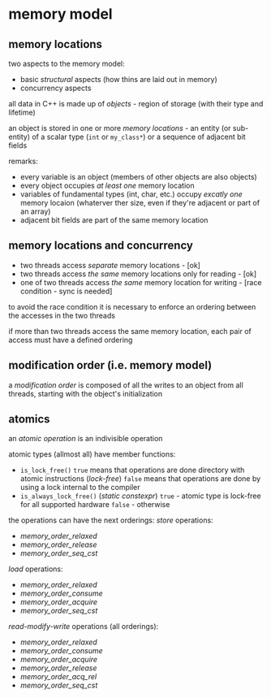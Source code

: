 # memory model

## memory locations
two aspects to the memory model:
- basic *structural* aspects
  (how thins are laid out in memory)
- concurrency aspects

all data in C++ is made up of *objects* - region of storage (with their type and lifetime)

an object is stored in one or more *memory locations* - 
an entity (or sub-entity) of a scalar type (`int` or `my_class*`) or a sequence of adjacent bit fields

remarks:
- every variable is an object (members of other objects are also objects)
- every object occupies *at least one* memory location
- variables of fundamental types (int, char, etc.) 
  occupy *excatly one* memory locaion
  (whaterver ther size, even if they're adjacent or part of an array)
- adjacent bit fields are part of the same memory location


## memory locations and concurrency
- two threads access *separate* memory locations - [ok]
- two threads access *the same* memory locations only for reading - [ok]
- one of two threads access *the same* memory location for writing - [race condition - sync is needed]

to avoid the race condition it is necessary to enforce an ordering between the accesses in the two threads

if more than two threads access the same memory location, each pair of access must have a defined ordering


## modification order (i.e. memory model)
a *modification order* is composed of all the writes to an object from all threads, starting with the object's initialization


## atomics
an *atomic operation* is an indivisible operation

atomic types (allmost all) have member functions:
- `is_lock_free()`
  `true` means that operations are done directory with atomic instructions (*lock-free*)
  `false` means that operations are done by using a lock internal to the compiler
- `is_always_lock_free()` (*static constexpr*)
  `true` - atomic type is lock-free for all supported hardware
  `false` - otherwise

the operations can have the next orderings:
*store* operations:
- *memory_order_relaxed* 
- *memory_order_release* 
- *memory_order_seq_cst*

*load* operations:
- *memory_order_relaxed*
- *memory_order_consume*
- *memory_order_acquire*
- *memory_order_seq_cst*

*read-modify-write* operations (all orderings):
- *memory_order_relaxed*
- *memory_order_consume*
- *memory_order_acquire*
- *memory_order_release*
- *memory_order_acq_rel*
- *memory_order_seq_cst*